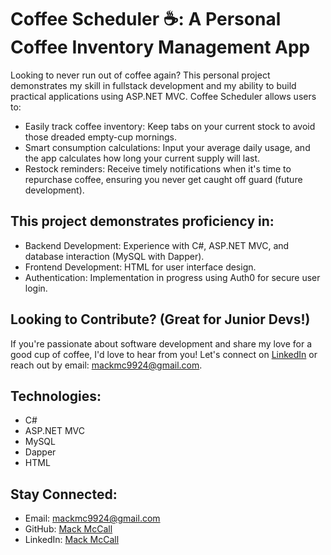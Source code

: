 # Coffee Scheduler ☕: A Personal Coffee Inventory Management App

Looking to never run out of coffee again? This personal project demonstrates my skill in fullstack development and my ability to build practical applications using ASP.NET MVC. Coffee Scheduler allows users to:

- Easily track coffee inventory: Keep tabs on your current stock to avoid those dreaded empty-cup mornings.
- Smart consumption calculations: Input your average daily usage, and the app calculates how long your current supply will last.
- Restock reminders: Receive timely notifications when it's time to repurchase coffee, ensuring you never get caught off guard (future development).

## This project demonstrates proficiency in:

- Backend Development: Experience with C#, ASP.NET MVC, and database interaction (MySQL with Dapper).
- Frontend Development: HTML for user interface design.
- Authentication: Implementation in progress using Auth0 for secure user login.

## Looking to Contribute? (Great for Junior Devs!)

If you're passionate about software development and share my love for a good cup of coffee, I'd love to hear from you! Let's connect on [LinkedIn](https://www.linkedin.com/in/mackmccall/) or reach out by email: [mackmc9924@gmail.com](mailto:mackmc9924@gmail.com).

## Technologies:

- C#
- ASP.NET MVC
- MySQL
- Dapper
- HTML

## Stay Connected:

- Email: [mackmc9924@gmail.com](mailto:mackmc9924@gmail.com)
- GitHub: [Mack McCall](https://github.com/MackMcCall)
- LinkedIn: [Mack McCall](https://www.linkedin.com/in/mackmccall/)
